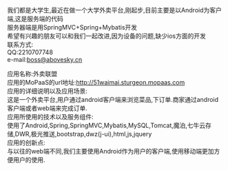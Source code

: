 我们都是大学生,最近在做一个大学外卖平台,刚起步,目前主要是以Android为客户端,这是服务端的代码  
服务器端是用SpringMVC+Spring+Mybatis开发  
希望有兴趣的朋友可以和我们一起改进,因为设备的问题,缺少ios方面的开发  
联系方式:  
QQ:2210707748  
e-mail:boss@abovesky.cn  
  
应用名称:外卖联盟  
应用的MoPaaS的url地址:http://51waimai.sturgeon.mopaas.com  
应用的详细说明以及应用场景:  
这是一个外卖平台,用户通过android客户端来浏览菜品,下订单.商家通过android客户端或者web端来完成订单.  
应用所使用的技术以及服务组件:  
使用了Android,Spring,SpringMVC,Mybatis,MySQL,Tomcat,魔泊,七牛云存储,DWR,极光推送,bootstrap,dwz(j-ui),html,js,jquery  
应用的创新点:  
与以往的web端不同,我们主要使用Android作为用户的客户端,使用移动端更加方便用户的使用.  